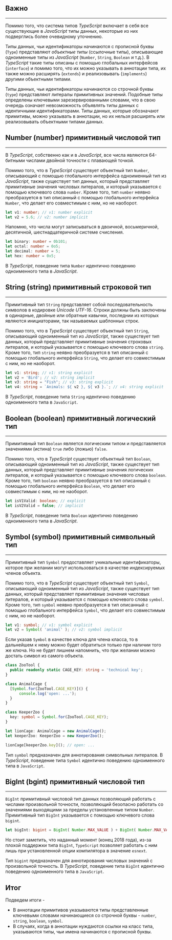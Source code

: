 ## Важно
________________

Помимо того, что система типов *TypeScript* включает в себя все существующие в *JavaScript* типы данных, некоторые из них подверглись более очевидному уточнению.

Типы данных, чьи идентификаторы начинаются с прописной буквы (`Type`) представляют *объектные типы* (ссылочные типы), описывающие одноименные типы из *JavaScript* (`Number`, `String`, `Boolean` и т.д.). В *TypeScript* такие типы описаны с помощью глобальных интерфейсов (`interface`) и помимо того, что их можно указывать в аннотации типа, их также можно расширять (`extends`) и реализовывать (`implements`) другими объектными типами.  

Типы данных, чьи идентификаторы начинаются со строчной буквы (`type`) представляют литералы примитивных значений. Подобные типы определены ключевыми зарезервированными словами, что в свою очередь означает невозможность объявлять типы данных с идентичными идентификаторами. Типы данных, которые обозначают примитивы, можно указывать в аннотации, но их нельзя расширять или реализовывать объектными типами данных.


## Number (number) примитивный числовой тип
________________

В *TypeScript*, собственно как и в *JavaScript*,  все числа являются 64-битными числами двойной точности с плавающей точкой. 

Помимо того, что в *TypeScript* существует объектный тип `Number`, описывающий с помощью глобального интерфейса одноименный тип из *JavaScript*, также существует тип данных, который представляет примитивные значения числовых литералов, и который указывается с помощью ключевого слова `number`. Кроме того, тип `number` неявно преобразуется в тип описанный с помощью глобального интерфейса `Number`, что делает его совместимым с ним, но не наоборот.

~~~~~typescript
let v1: number; // v1: number explicit
let v2 = 5.6; // v2: number implicit
~~~~~

Напомню, что числа могут записываться в двоичной, восьмеричной, десятичной, шестнадцатеричной системе счисления. 

~~~~~typescript
let binary: number = 0b101;
let octal: number = 0o5;
let decimal: number = 5;
let hex: number = 0x5;
~~~~~

В *TypeScript*, поведение типа `Number` идентично поведению одноименного типа в *JavaScript*.


## String (string) примитивный строковой тип
________________

Примитивный тип `String` представляет собой последовательность символов в кодировке *Unicode* *UTF-16*. Строки должны быть заключены в одинарные, двойные или обратные кавычки, последнии из которых являются инициаторами, так называемых шаблонных строк.

Помимо того, что в *TypeScript* существует объектный тип `String`, описывающий одноименный тип из *JavaScript*, также существует тип данных, который представляет примитивные значения строковых литералов, и который указывается с помощью ключевого слова `string`. Кроме того, тип `string` неявно преобразуется в тип описанный с помощью глобального интерфейса `String`, что делает его совместимым с ним, но не наоборот.

~~~~~typescript
let v1: string; // v1: string explicit
let v2 = 'Bird'; // v2: string implicit
let v3: string = "Fish"; // v3: string explicit
let v4: string = `Animals: ${ v2 }, ${ v3 }.`; // v4: string explicit
~~~~~

В *TypeScript*, поведение типа `String` идентично поведению одноименного типа в `JavaScript`.


## Boolean (boolean) примитивный логический тип
________________

Примитивный тип `Boolean` является логическим типом и представляется значениями (истина) `true` либо (ложью) `false`. 

Помимо того, что в *TypeScript* существует объектный тип `Boolean`, описывающий одноименный тип из *JavaScript*, также существует тип данных, который представляет примитивные значения логических литералов, и который указывается с помощью ключевого слова `boolean`. Кроме того, тип `boolean` неявно преобразуется в тип описанный с помощью глобального интерфейса `Boolean`, что делает его совместимым с ним, но не наоборот.

~~~~~typescript
let isV1Valid: boolean; // explicit
let isV2Valid = false; // implicit
~~~~~

В *TypeScript*, поведение типа `Boolean` идентично поведению одноименного типа в *JavaScript*.


## Symbol (symbol) примитивный символьный тип
________________

Примитивный тип `Symbol` предоставляет уникальные идентификаторы, которое при желании могут использоваться в качестве индексируемых членов объекта. 

Помимо того, что в *TypeScript* существует объектный тип `Symbol`, описывающий одноименный тип из *JavaScript*, также существует тип данных, который представляет примитивные значения числовых литералов, и который указывается с помощью ключевого слова `symbol`. Кроме того, тип `symbol` неявно преобразуется в тип описанный с помощью глобального интерфейса `Symbol`, что делает его совместимым с ним, но не наоборот.

~~~~~typescript
let v1: symbol; // v1: symbol explicit
let v2 = Symbol( 'animal' ); // v2: symbol implicit
~~~~~

Если указав `Symbol` в качестве ключа для члена класса, то в дальнейшем к нему можно будет обратиться только при наличии того же ключа. Но не будет лишнем напомнить, что при желании можно достать символ из самого объекта.

~~~~~typescript
class ZooTool {
  public readonly static CAGE_KEY: string = 'technical key';
}

class AnimalCage {
  [Symbol.for(ZooTool.CAGE_KEY)]() {
      console.log('open: ...');
  }
}

class KeeperZoo {
  key: symbol = Symbol.for(ZooTool.CAGE_KEY);
}

let lionCage: AnimalCage = new AnimalCage();
let keeperZoo: KeeperZoo = new KeeperZoo();

lionCage[keeperZoo.key](); // open: ...
~~~~~

Тип `symbol` предназначен для аннотирования символьных литералов. В *TypeScript*, поведение типа `Symbol` идентично поведению одноименного типа в `JavaScript`.



## BigInt (bgint) примитивный числовой тип
________________

`BigInt` примитивный числовой тип данных позволяющий работать с числами произвольной точности, позволяющий безопасно работать со значениями выходящими за пределы установленные типом `Number`. Примитивный тип `BigInt` указывается с помощью ключевого слова `bigint`.

~~~~~typescript
let bigInt: bigint = BigInt( Number.MAX_VALUE ) + BigInt( Number.MAX_VALUE );
~~~~~

Но стоит заметить, что наданный момент (конец 2018 года), из-за плохой поддержки типа `BigInt`, `TypeScript` позволяет работать с ним лишь при установленной опции компилятора в значение `esnext`.

Тип `bigint` предназначен для аннотирования числовых значений с произвольной точность. В *TypeScript*, поведение типа `BigInt` идентично поведению одноименного типа в `JavaScript`.


## Итог

Подведем итоги -

- В аннотации примитивов указываются типы представленные ключевыми словами начинающиеся со строчной буквы - `number`, `string`, `boolean`, `symbol`.
- В случаях, когда в аннотации нуждаются ссылки на класс типа, указываются типы, чьи имена начинаются с прописной буквы.
